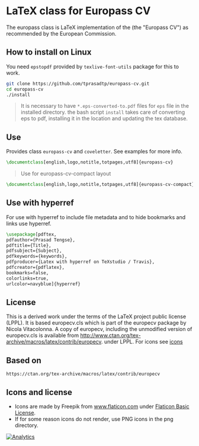 # LaTeX class for Europass CV

The eu­ropass class is LaTeX im­ple­men­ta­tion of the  (the "Europass CV") as rec­om­mended by the Euro­pean Com­mis­sion.

## How to install on Linux

You need `epstopdf` provided by `texlive-font-utils` package for this to work.

```sh
git clone https://github.com/tprasadtp/europass-cv.git
cd europass-cv
./install
```

> It is necessary to have `*.eps-converted-to.pdf` files for `eps` file in the installed directory. the bash script `install` takes care of converting eps to pdf, installing it in the location and updating the tex database.

## Use

Provides class `europass-cv` and `coveletter`. See examples for more info.

```tex
\documentclass[english,logo,notitle,totpages,utf8]{europass-cv}
```

> Use for europass-cv-compact layout

```tex
\documentclass[english,logo,notitle,totpages,utf8]{europass-cv-compact}
```

## Use with hyperref

For use with hyperref to include file metadata and to hide bookmarks and links use hyperref.

```tex
\usepackage[pdftex,
pdfauthor={Prasad Tengse},
pdftitle={Title},
pdfsubject={Subject},
pdfkeywords={keywords},
pdfproducer={Latex with hyperref on TeXstudio / Travis},
pdfcreator={pdflatex},
bookmarks=false,
colorlinks=true,
urlcolor=navyblue]{hyperref}
```

## License

This is a derived work under the terms of the LaTeX project public license (LPPL). It is based  europecv.cls which is part of the europecv package by Nicola Vitacolonna. A copy of europecv, including the unmodified version of europecv.cls is available  from http://www.ctan.org/tex-archive/macros/latex/contrib/europecv. under LPPL. For icons see [icons](#icons-and-license)

## Based on

`https://ctan.org/tex-archive/macros/latex/contrib/europecv`

## Icons and license

* Icons are made by Freepik from www.flaticon.com under [Flaticon Basic License](https://file000.flaticon.com/downloads/license/license.pdf).
* If for some reason icons do not render, use PNG icons in the png directory.

[![Analytics](https://ga-beacon.prasadt.com/UA-101760811-3/github/europass-cv?flat)](https://prasadt.com/google-analytics-beacon)

